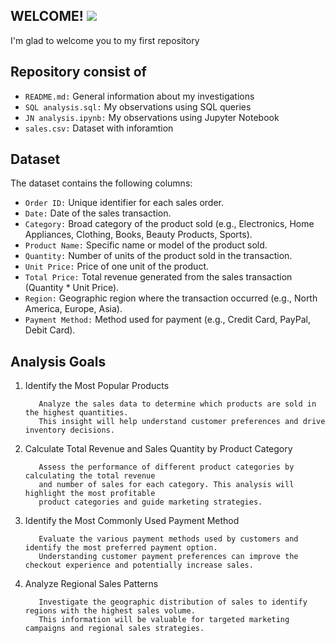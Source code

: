 ## WELCOME! ![](https://user-images.githubusercontent.com/18350557/176309783-0785949b-9127-417c-8b55-ab5a4333674e.gif)
I'm glad to welcome you to my first repository 

## Repository consist of
- `README.md:`  General information about my investigations
- `SQL analysis.sql:`  My observations using SQL queries
- `JN analysis.ipynb:`  My observations using Jupyter Notebook
- `sales.csv:`  Dataset with inforamtion

## Dataset
The dataset contains the following columns:
- `Order ID:`  Unique identifier for each sales order.
- `Date:`  Date of the sales transaction.
- `Category:`  Broad category of the product sold (e.g., Electronics, Home Appliances, Clothing, Books, Beauty Products, Sports).
- `Product Name:`  Specific name or model of the product sold.
- `Quantity:`  Number of units of the product sold in the transaction.
- `Unit Price:`  Price of one unit of the product.
- `Total Price:`  Total revenue generated from the sales transaction (Quantity * Unit Price).
- `Region:`  Geographic region where the transaction occurred (e.g., North America, Europe, Asia).
- `Payment Method:`  Method used for payment (e.g., Credit Card, PayPal, Debit Card).

## Analysis Goals

1) Identify the Most Popular Products
   
          Analyze the sales data to determine which products are sold in the highest quantities. 
          This insight will help understand customer preferences and drive inventory decisions.

2) Calculate Total Revenue and Sales Quantity by Product Category
   
          Assess the performance of different product categories by calculating the total revenue
          and number of sales for each category. This analysis will highlight the most profitable
          product categories and guide marketing strategies.

3) Identify the Most Commonly Used Payment Method

          Evaluate the various payment methods used by customers and identify the most preferred payment option.
          Understanding customer payment preferences can improve the checkout experience and potentially increase sales.

4) Analyze Regional Sales Patterns

          Investigate the geographic distribution of sales to identify regions with the highest sales volume.
          This information will be valuable for targeted marketing campaigns and regional sales strategies.
